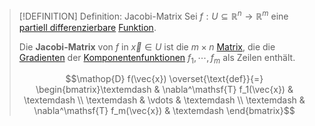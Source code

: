 >[!DEFINITION] Definition: Jacobi-Matrix
>Sei $f: U\subseteq \mathbb{R}^n\to\mathbb{R}^m$ eine [partiell differenzierbare](Partielle%20Differenzierbarkeit.md) [Funktion](../Reelle%20Funktion%20mehrerer%20Veränderlicher.md).
>
>Die **Jacobi-Matrix** von $f$ in $\vec{x}\in U$ ist die $m\times n$ [Matrix](../../../../Lineare%20Algebra/Matrizen/Matrix.md), die die [Gradienten](../Skalarfelder/Differentiation/Partielle%20Differenzierbarkeit.md) der [Komponentenfunktionen](../Reelle%20Funktion%20mehrerer%20Veränderlicher.md) $f_1,\cdots,f_m$ als Zeilen enthält.
>
>$$\mathop{D} f(\vec{x}) \overset{\text{def}}{=} \begin{bmatrix}\textemdash & \nabla^\mathsf{T} f_1(\vec{x}) & \textemdash \\ \textemdash & \vdots & \textemdash \\ \textemdash & \nabla^\mathsf{T} f_m(\vec{x}) & \textemdash \end{bmatrix}$$
